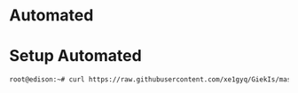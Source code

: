 # Automated

# Setup Automated

```sh
root@edison:~# curl https://raw.githubusercontent.com/xe1gyq/GiekIs/master/setup.sh -o - | sh
```
